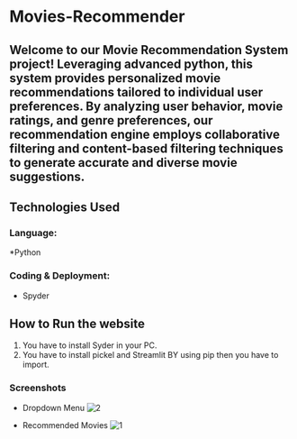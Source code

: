 # Movies-Recommender
## Welcome to our Movie Recommendation System project! Leveraging advanced python, this system provides personalized movie recommendations tailored to individual user preferences. By analyzing user behavior, movie ratings, and genre preferences, our recommendation engine employs collaborative filtering and content-based filtering techniques to generate accurate and diverse movie suggestions. 
## Technologies Used
### Language:
*Python

### Coding & Deployment:
* Spyder


## How to Run the website
1. You have to install Syder in your PC.
2. You have to install pickel and Streamlit BY using pip then you have to import.

### Screenshots
* Dropdown Menu
 ![2](https://github.com/Akash8292/Movies-Recommender/assets/97883391/18fec570-31a5-4e39-8e2f-c9cee6bf6c21)


* Recommended Movies
  ![1](https://github.com/Akash8292/Movies-Recommender/assets/97883391/bd2af5a3-2aec-49b5-a4ef-0016330c0e8d)


